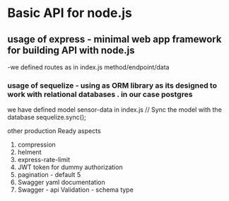 # Basic API for node.js
## usage of express - minimal web app framework for building API with node.js
-we defined routes as in index.js method/endpoint/data
### usage of sequelize - using as ORM library as its designed to work with relational databases . in our case postgres
we have defined model sensor-data in index.js
// Sync the model with the database
sequelize.sync();

other production Ready aspects
1. compression
2. helment
3. express-rate-limit 
4. JWT token for dummy authorization
5. pagination - default 5
6. Swagger yaml documentation
7. Swagger - api Validation - schema type